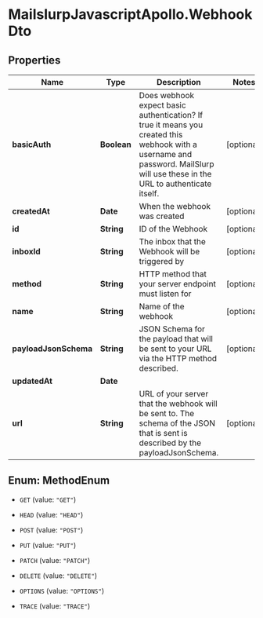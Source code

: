 # MailslurpJavascriptApollo.WebhookDto

## Properties

Name | Type | Description | Notes
------------ | ------------- | ------------- | -------------
**basicAuth** | **Boolean** | Does webhook expect basic authentication? If true it means you created this webhook with a username and password. MailSlurp will use these in the URL to authenticate itself. | [optional] 
**createdAt** | **Date** | When the webhook was created | [optional] 
**id** | **String** | ID of the Webhook | [optional] 
**inboxId** | **String** | The inbox that the Webhook will be triggered by | [optional] 
**method** | **String** | HTTP method that your server endpoint must listen for | [optional] 
**name** | **String** | Name of the webhook | [optional] 
**payloadJsonSchema** | **String** | JSON Schema for the payload that will be sent to your URL via the HTTP method described. | [optional] 
**updatedAt** | **Date** |  | 
**url** | **String** | URL of your server that the webhook will be sent to. The schema of the JSON that is sent is described by the payloadJsonSchema. | [optional] 



## Enum: MethodEnum


* `GET` (value: `"GET"`)

* `HEAD` (value: `"HEAD"`)

* `POST` (value: `"POST"`)

* `PUT` (value: `"PUT"`)

* `PATCH` (value: `"PATCH"`)

* `DELETE` (value: `"DELETE"`)

* `OPTIONS` (value: `"OPTIONS"`)

* `TRACE` (value: `"TRACE"`)





